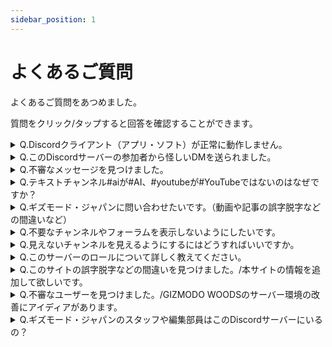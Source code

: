 ```yaml
---
sidebar_position: 1
---
```


# よくあるご質問

よくあるご質問をあつめました。

質問をクリック/タップすると回答を確認することができます。

<details><summary>Q.Discordクライアント（アプリ・ソフト）が正常に動作しません。</summary>
A.大変申し訳ございませんが、運営はDiscordの従業員やクライアントの開発者ではないため、なにも対応することができません。PCやスマホなどの再起動、ログアウトと再ログイン、アプリやソフトのアンインストールと再インストールなどの基本的なトラブルシューティングをお試しいただき、解決しないようであれば<a href= "https://support.discord.com/hc/ja" >Discordのサポートページ</a>からサポートをご依頼ください。</details>

<details><summary>Q.このDiscordサーバーの参加者から怪しいDMを送られました。</summary>
A.大変申し訳ございませんが、本Discordサーバー外やDMなどでのトラブルに対して運営側はなにも対処することはできません。Discord標準の通報機能や<a href= "https://support.discord.com/hc/ja" >Discordのサポートページ</a>からサポートのご依頼、ブロックやDMの削除、プライバシー設定を行い、自主的な対策をお取りください。なお、DMで起こった問題を本Discordサーバーに流布する行為はサーバーの秩序の乱れを起こす原因となります。場合によっては運営の協議のみでメッセージの削除やタイムアウト・キック・BANを行う可能性がありますのでご注意ください。</details>

<details><summary>Q.不審なメッセージを見つけました。</summary>
A.<a href= "https://gizmodo-woods.github.io/docs/tutorial-inquiry/report" >投稿（メッセージ）の通報方法</a>からメッセージの通報をお試しいただくか、具体的な内容を添えて<a href= "https://gizmodo-woods.github.io/docs/tutorial-inquiry/inquiry-support" >お問い合わせ</a>ください。</details>

<details><summary>Q.テキストチャンネル#aiが#AI、#youtubeが#YouTubeではないのはなぜですか？</summary>
A.大文字の英字はチャンネル名に使用できず、強制的に小文字になる仕様があるからです。別の文字方式で大文字の英字に見せかけることはできますが、別のチャンネルでチャンネルリンクを記載するなどの便宜上、小文字のまま運用します。</details>

<details><summary>Q.ギズモード・ジャパンに問い合わせたいです。（動画や記事の誤字脱字などの間違いなど）</summary>
A.お手数をおかけしますが、運営元の<a href= "https://www.mediagene.co.jp/contact" >株式会社メディアジーンのお問い合わせ窓口</a>までお問い合わせください。</details>

<details><summary>Q.不要なチャンネルやフォーラムを表示しないようにしたいです。</summary>
A.<a href= "https://gizmodo-woods.github.io/docs/tutorial-channel-display/display-setting/#%E8%A6%8B%E3%81%9F%E3%81%84%E3%83%81%E3%83%A3%E3%83%B3%E3%83%8D%E3%83%AB%E3%81%AE%E3%81%BF%E3%82%92%E8%A1%A8%E7%A4%BA%E3%81%95%E3%81%9B%E3%82%8B%E6%96%B9%E6%B3%95" >チャンネル表示</a>や<a href= "https://gizmodo-woods.github.io/docs/tutorial-forum/forum-follow" >スレッドの参加/退出</a>より設定をお願いいたします。</details>

<details><summary>Q.見えないチャンネルを見えるようにするにはどうすればいいですか。</summary>
A.<a href= "https://gizmodo-woods.github.io/docs/tutorial-channel-display/display-setting#%E3%81%99%E3%81%B9%E3%81%A6%E3%81%AE%E3%83%81%E3%83%A3%E3%83%B3%E3%83%8D%E3%83%AB%E3%82%92%E8%A1%A8%E7%A4%BA%E3%81%95%E3%81%9B%E3%82%8B%E6%96%B9%E6%B3%95" >チャンネル表示</a>をご確認ください。</details>

<details><summary>Q.このサーバーのロールについて詳しく教えてください。</summary>
A.詳しくは<a href= "https://gizmodo-woods.github.io/docs/tutorial-roles/roles" >ロール</a>をご覧ください。</details>

<details><summary>Q.このサイトの誤字脱字などの間違いを見つけました。/本サイトの情報を追加して欲しいです。</summary>
A.<a href= "https://gizmodo-woods.github.io/about-us#%E3%81%93%E3%81%AE%E3%82%A6%E3%82%A7%E3%83%96%E3%82%B5%E3%82%A4%E3%83%88%E3%81%AB%E3%81%A4%E3%81%84%E3%81%A6%E3%81%AE%E3%81%8A%E5%95%8F%E3%81%84%E5%90%88%E3%82%8F%E3%81%9B" >このウェブサイトについてのお問い合わせ</a>を参照してください。</details>

<details><summary>Q.不審なユーザーを見つけました。/GIZMODO WOODSのサーバー環境の改善にアイディアがあります。</summary>
A.具体的な内容を添えて<a href= "https://gizmodo-woods.github.io/docs/tutorial-inquiry/inquiry-support" >お問い合わせ</a>ください。なお、本Discordサーバー外やDMなどでの個人間トラブルは<a href= "https://gist.github.com/gizmodojapan/a480d658216ab4194e26d49e7de1139d" >利用規約</a>より、個人間の解決をお願いします。その問題を提示されましても、GIZMODO WOODSで発生した事案にしか対応いたしません。</details>

<details><summary>Q.ギズモード・ジャパンのスタッフや編集部員はこのDiscordサーバーにいるの？</summary>
A.カスタムロール「編集部」が付いているユーザーがギズモード・ジャパンのスタッフや編集部員です。詳しくは<a href= "https://gizmodo-woods.github.io/docs/tutorial-roles/roles#%E7%B7%A8%E9%9B%86%E9%83%A8" >ロール（編集部）</a>をご参照ください。</details>
